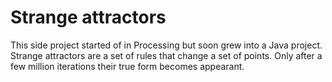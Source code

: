 <!--
  id: 2275
  slug: strange-attractors
  type: fortpolio
  categories: front end, 3D, video, open source, illustration
  tags: Processing, interaction design, Java, math, cool shit, concept
  clients: 
  collaboration: 
  prizes: 
  thumbnail: L84.jpg
  image: L84.jpg
  images: Lorenz-4600-18500-600-3-4000.jpg, L84.jpg, Latoocarfian-2304-2991-856-4738-3673-4877.jpg, Lorenz84-225-2391-2665-1218-48-11.jpg, Lorenz84-225-2391-2665-1236-48.jpg, Lorenz84-1235-655-946-484-356.jpg, Lorenz84-12700-04809-11237-03526-02731.jpg
  inCv: false
  inPortfolio: true
  dateFrom: 2006-06-01
  dateTo: 2006-08-01
-->

# Strange attractors

<p>This side project started of in Processing but soon grew into a Java project. Strange attractors are a set of rules that change a set of points. Only after a few million iterations their true form becomes appearant.</p>